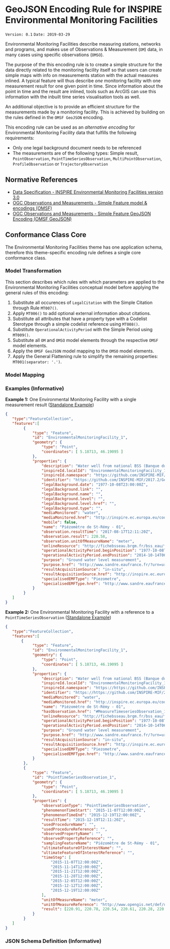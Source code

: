 # GeoJSON Encoding Rule for INSPIRE Environmental Monitoring Facilities

`Version: 0.1`
`Date: 2019-03-29`

Environmental Monitoring Facilities describe measuring stations, networks and programs, and makes use of Observations & Measurement (`OM`) data, in many cases using specific observations (`OMSO`).

The purpose of the this encoding rule is to create a simple structure for the data directly related to the monitoring facility itself so that users can create simple maps with info on measurements station with the actual measures inlined. A typical feature will thus describe *one* monitoring facility with one measurement result for one given point in time. Since information about the point in time and the result are inlined, tools such as ArcGIS can use this information with the inbuilt time series visualisation tools as well.

An additional objective is to provide an efficient structure for the measurements made by a monitoring facility. This is achieved by building on the rules defined in the `OMSF GeoJSON` encoding.

This encoding rule can be used as an *alternative encoding* for Environmental Monitoring Facility data that fulfills the following requirements:

* Only one legal background document needs to be referenced
* The measurements are of the following types: Simple result, `PointObservation`, `PointTimeSeriesObservation`, `MultiPointObservation`, `ProfileObservation` or `TrajectoryObservation` 

## Normative References

* [Data Specification - INSPIRE Environmental Monitoring Facilities version 3.0](https://inspire.ec.europa.eu/Themes/120/2892)
* [OGC Observations and Measurements - Simple Feature model & encodings (OMSF)](https://github.com/opengeospatial/omsf-profile)
* [OGC Observations and Measurements - Simple Feature GeoJSON Encoding (OMSF GeoJSON)](https://github.com/opengeospatial/omsf-profile/tree/master/omsf-json)

## Conformance Class Core

The Environmental Monitoring Facilities theme has one application schema, therefore this theme-specific encoding rule defines a single core conformance class.

### Model Transformation

This section describes which rules with which parameters are applied to the Environmental Monitoring Facilities conceptual model before applying the general rules of this encoding:

1. Substitute all occurences of `LegalCitation` with the Simple Citation through Rule `MT007()`.
2. Apply `MT006()` to add optional external information about citations.
3. Substitute all attributes that have a property type with a Codelist Sterotype through a simple codelist reference using `MT008()`.
4. Substitute `OperationalActivityPeriod` with the Simple Period using `MT009()`.
5. Substitute all `OM` and `OMSO` model elements through the respective `OMSF` model elements.
6. Apply the `OMSF GeoJSON` model mapping to the `OMSO` model elements.
7. Apply the General Flattening rule to simplify the remaining properties: `MT001(separator: '.')`.

### Model Mapping

### Examples (Informative)

**Example 1:** One Environmental Monitoring Facility with a single measurement result ([Standalone Example](./examples/example_1.geojson))

```json
{  
   "type":"FeatureCollection",
   "features":[ 
        {
            "type": "Feature",
            "id": "EnvironmentalMonitoringFacility_1",
            "geometry": {
                "type": "Point",
                "coordinates": [ 5.18713, 46.19095 ]
            },
            "properties": {
                "description": "Water well from national BSS (Banque du Sous-Sol) Data database. Piezometer monitoring ground water level",
                "inspireId.localId": "EnvironmentalMonitoringFacility_1",
                "inspireId.namespace": "https://github.com/INSPIRE-MIF/2017.2/GeoJSON/ems/examples/",
                "identifier": "https://github.com/INSPIRE-MIF/2017.2/GeoJSON/ems/examples/EnvironmentalMonitoringFacility_1",
                "legalBackground.date": "1977-10-08T23:00:00Z",
                "legalBackground.link": "",
                "legalBackground.name": "",
                "legalBackground.level": "",
                "legalBackground.level.href": "",
                "legalBackground.type": "",
                "mediaMonitored": "water",
                "mediaMonitored.href": "http://inspire.ec.europa.eu/codelist/MediaValue/water",
                "mobile": false,
                "name": "Piézomètre de St-Rémy - 01",
                "observation.resultTime": "2017-08-17T12:11:20Z",
                "observation.result": 220.58,
                "observation.unitOfMeasureName": "meter",
                "onlineResource": "http://fichebsseau.brgm.fr/bss_eau/fiche.jsf?code=06512X0037/STREMY",
                "operationalActivityPeriod.beginPosition": "1977-10-08T23:00:00Z",
                "operationalActivityPeriod.endPosition": "2014-10-14T06:00:00Z",
                "purpose": "Ground water level measurement",
                "purpose.href": "http://www.sandre.eaufrance.fr/?urn=urn:sandre:donnees:148::CdElement:2:::referentiel:3.1:xml",
                "resultAcquisitionSource": "in-situ",
                "resultAcquisitionSource.href": "http://inspire.ec.europa.eu/codelist/ResultAcquisitionSourceValue/inSitu/",
                "specialisedEMFType": "Piezometre",
                "specialisedEMFType.href": "http://www.sandre.eaufrance.fr/urn.php?urn=urn:sandre:dictionnaire:PTE::entite:Piezometre:ressource:2.1:::html"
            }
        }
   ]
}
```

**Example 2:** One Environmental Monitoring Facility with a reference to a `PointTimeSeriesObservation` ([Standalone Example](./examples/example_2.geojson))

```json
{  
   "type":"FeatureCollection",
   "features":[
       {
            "type": "Feature",
            "id": "EnvironmentalMonitoringFacility_1",
            "geometry": {
                "type": "Point",
                "coordinates": [ 5.18713, 46.19095 ]
            },
            "properties": {
                "description": "Water well from national BSS (Banque du Sous-Sol) Data database. Piezometer monitoring ground water level",
                "inspireId.localId": "EnvironmentalMonitoringFacility_1",
                "inspireId.namespace": "https://https://github.com/INSPIRE-MIF/2017.2/GeoJSON/examples/ems/",
                "identifier": "https://https://github.com/INSPIRE-MIF/2017.2/GeoJSON/examples/ems/EnvironmentalMonitoringFacility_1",
                "mediaMonitored": "water",
                "mediaMonitored.href": "http://inspire.ec.europa.eu/codelist/MediaValue/water",
                "name": "Piézomètre de St-Rémy - 01",
                "hasObservation.href": "#MeasureTimeseriesObservation_1",
                "onlineResource": "http://fichebsseau.brgm.fr/bss_eau/fiche.jsf?code=06512X0037/STREMY",
                "operationalActivityPeriod.beginPosition": "1977-10-08T23:00:00Z",
                "operationalActivityPeriod.endPosition": "2014-10-14T06:00:00Z",
                "purpose": "Ground water level measurement",
                "purpose.href": "http://www.sandre.eaufrance.fr/?urn=urn:sandre:donnees:148::CdElement:2:::referentiel:3.1:xml",
                "resultAcquisitionSource": "in-situ",
                "resultAcquisitionSource.href": "http://inspire.ec.europa.eu/codelist/ResultAcquisitionSourceValue/inSitu/",
                "specialisedEMFType": "Piezometre",
                "specialisedEMFType.href": "http://www.sandre.eaufrance.fr/urn.php?urn=urn:sandre:dictionnaire:PTE::entite:Piezometre:ressource:2.1:::html"
            }
        },
        {
            "type": "Feature",
            "id": "PointTimeSeriesObservation_1",
            "geometry": {
                "type": "Point",
                "coordinates": [ 5.18713, 46.19095 ]
            },
            "properties": {
                "observationType": "PointTimeSeriesObservation",
                "phenomenonTimeStart": "2015-11-07T12:00:00Z",
                "phenomenonTimeEnd": "2015-12-19T12:00:00Z",
                "resultTime": "2015-12-19T12:11:20Z",
                "usedProcedureName": "",
                "usedProcedureReference": "",
                "observedPropertyName": "",
                "observedPropertyReference": "",
                "samplingFeatureName": "Piézomètre de St-Rémy - 01",
                "ultimateFeatureOfInterestName": "",
                "ultimateFeatureOfInterestReference": "",
                "timeStep": [
                    "2015-11-07T12:00:00Z",
                    "2015-11-14T12:00:00Z",
                    "2015-11-21T12:00:00Z",
                    "2015-11-28T12:00:00Z",
                    "2015-12-05T12:00:00Z",
                    "2015-12-12T12:00:00Z",
                    "2015-12-19T12:00:00Z"
                ],
                "unitOfMeasureName": "meter",
                "unitOfMeasureReference": "http://www.opengis.net/def/uom/UCUM/m",
                "result": [220.91, 220.78, 220.54, 220.61, 220.28, 220.12, 220.20]
            }
        }
   ]
}
```

### JSON Schema Definition (Informative)